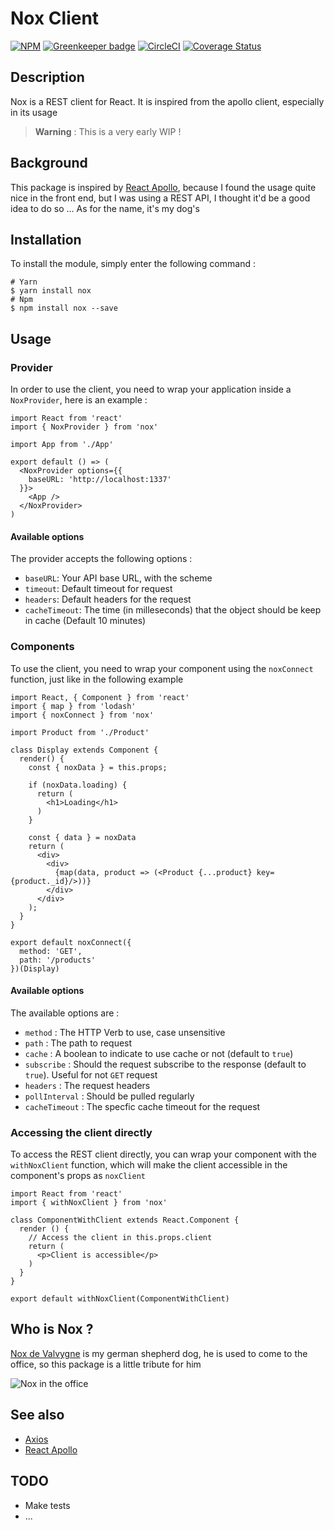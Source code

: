 # Nox Client

[![NPM](https://nodei.co/npm/nox-client.png)](https://nodei.co/npm/nox-client/) [![Greenkeeper badge](https://badges.greenkeeper.io/milanito/nox-client.svg)](https://greenkeeper.io/ ) [![CircleCI](https://circleci.com/gh/milanito/nox-client.svg?style=svg&circle-token=b8d9b4420fee14829c6e21bc1ec198fc8dfb14e8)](https://circleci.com/gh/milanito/nox-client) [![Coverage Status](https://coveralls.io/repos/github/milanito/nox-client/badge.svg?branch=master)](https://coveralls.io/github/milanito/nox-client?branch=master)

## Description

Nox is a REST client for React. It is inspired from the apollo client, especially in its usage

> **Warning** : This is a very early WIP !

## Background

This package is inspired by [React Apollo](https://github.com/apollographql/react-apollo), because I found the usage quite nice in the front end, but I was using a REST API, I thought it'd be a good idea to do so ... As for the name, it's my dog's

## Installation

To install the module, simply enter the following command :

```
# Yarn
$ yarn install nox
# Npm
$ npm install nox --save
```

## Usage

### Provider

In order to use the client, you need to wrap your application inside a `NoxProvider`, here is an example :

```
import React from 'react'
import { NoxProvider } from 'nox'

import App from './App'

export default () => (
  <NoxProvider options={{
    baseURL: 'http://localhost:1337'
  }}>
    <App />
  </NoxProvider>
)
```

#### Available options

The provider accepts the following options :

- `baseURL`: Your API base URL, with the scheme
- `timeout`: Default timeout for request
- `headers`: Default headers for the request
- `cacheTimeout`: The time (in milleseconds) that the object should be keep in cache (Default 10 minutes)

### Components

To use the client, you need to wrap your component using the `noxConnect` function, just like in the following example

```
import React, { Component } from 'react'
import { map } from 'lodash'
import { noxConnect } from 'nox'

import Product from './Product'

class Display extends Component {
  render() {
    const { noxData } = this.props;

    if (noxData.loading) {
      return (
        <h1>Loading</h1>
      )
    }

    const { data } = noxData
    return (
      <div>
        <div>
          {map(data, product => (<Product {...product} key={product._id}/>))}
        </div>
      </div>
    );
  }
}

export default noxConnect({
  method: 'GET',
  path: '/products'
})(Display)
```

#### Available options

The available options are :

- `method` : The HTTP Verb to use, case unsensitive
- `path` : The path to request
- `cache` : A boolean to indicate to use cache or not (default to `true`)
- `subscribe` : Should the request subscribe to the response (default to `true`). Useful for not `GET` request
- `headers` : The request headers
- `pollInterval` : Should be pulled regularly
- `cacheTimeout` : The specfic cache timeout for the request

### Accessing the client directly

To access the REST client directly, you can wrap your component with the `withNoxClient` function, which will make the client accessible in the component's props as `noxClient`

```
import React from 'react'
import { withNoxClient } from 'nox'

class ComponentWithClient extends React.Component {
  render () {
    // Access the client in this.props.client
    return (
      <p>Client is accessible</p>
    )
  }
}

export default withNoxClient(ComponentWithClient)
```

## Who is Nox ?

[Nox de Valvygne](http://www.pedigreedatabase.com/german_shepherd_dog/dog.html?id=2774601-nox-de-valvygne) is my german shepherd dog, he is used to come to the office, so this package is a little tribute for him

![Nox in the office](public/nox_office.png?raw=true "Nox during working hours")


## See also

- [Axios](https://github.com/axios/axios)
- [React Apollo](https://github.com/apollographql/react-apollo)

## TODO

- Make tests
- ...

